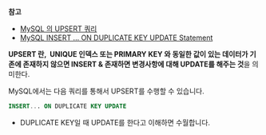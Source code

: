 **참고** 
- [MySQL 의 UPSERT 쿼리](https://eng-sohee.tistory.com/155#:~:text=MySQL%20%EC%9D%98%20UPSERT%20%EB%AC%B8%20UPSERT%20%EB%9E%80%2C%20UNIQUE%20%EC%9D%B8%EB%8D%B1%EC%8A%A4,KEY%20UPDATE%20%EB%AC%B8%EC%9D%84%20%ED%86%B5%ED%95%B4%EC%84%9C%20UPSERT%EB%A5%BC%20%EC%88%98%ED%96%89%ED%95%A0%20%EC%88%98%20%EC%9E%88%EB%8B%A4.)
- [MySQL INSERT ... ON DUPLICATE KEY UPDATE Statement](https://dev.mysql.com/doc/refman/8.0/en/insert-on-duplicate.html)

**UPSERT 란,  UNIQUE 인덱스 또는 PRIMARY KEY 와 동일한 값이 있는 데이터가 기존에 존재하지 않으면 INSERT & 존재하면 변경사항에 대해 UPDATE를 해주는 것**을 의미한다.

MySQL에서는 다음 쿼리를 통해서 UPSERT를 수행할 수 있습니다.
```sql
INSERT... ON DUPLICATE KEY UPDATE
```
- DUPLICATE KEY일 때 UPDATE를 한다고 이해하면 수월합니다. 

